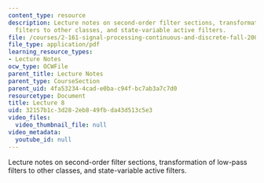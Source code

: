 ```yaml
---
content_type: resource
description: Lecture notes on second-order filter sections, transformation of low-pass
  filters to other classes, and state-variable active filters.
file: /courses/2-161-signal-processing-continuous-and-discrete-fall-2008/32157b1c3d282eb849fbda43d513c5e3_lecture_08.pdf
file_type: application/pdf
learning_resource_types:
- Lecture Notes
ocw_type: OCWFile
parent_title: Lecture Notes
parent_type: CourseSection
parent_uid: 4fa53234-4cad-e0ba-c94f-bc7ab3a7c7d0
resourcetype: Document
title: Lecture 8
uid: 32157b1c-3d28-2eb8-49fb-da43d513c5e3
video_files:
  video_thumbnail_file: null
video_metadata:
  youtube_id: null
---
```

Lecture notes on second-order filter sections, transformation of low-pass filters to other classes, and state-variable active filters.

